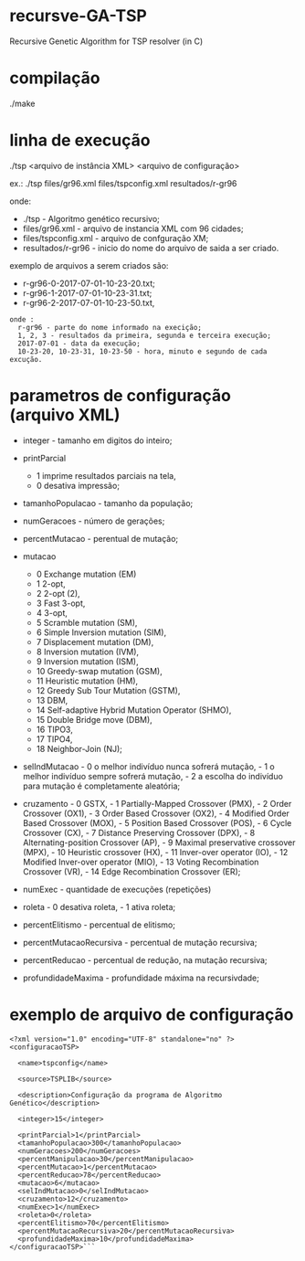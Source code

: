# recursve-GA-TSP
Recursive Genetic Algorithm for TSP resolver (in C)

# compilação

./make

# linha de execução

./tsp <arquivo de instância XML> <arquivo de configuração> <inicio do nome do arquivo de saida a ser criado>

ex.:
./tsp files/gr96.xml files/tspconfig.xml resultados/r-gr96

onde:
* ./tsp - Algoritmo genético recursivo;
* files/gr96.xml - arquivo de instancia XML com 96 cidades;
* files/tspconfig.xml - arquivo de confguração XM;
* resultados/r-gr96 -  inicio do nome do arquivo de saida a ser criado.

exemplo de arquivos a serem criados são:
   - r-gr96-0-2017-07-01-10-23-20.txt;
   - r-gr96-1-2017-07-01-10-23-31.txt;
   - r-gr96-2-2017-07-01-10-23-50.txt,
                   
    onde :
      r-gr96 - parte do nome informado na execição;
      1, 2, 3 - resultados da primeira, segunda e terceira execução;
      2017-07-01 - data da execução;
      10-23-20, 10-23-31, 10-23-50 - hora, minuto e segundo de cada excução.
                       
# parametros de configuração (arquivo XML)

                       
 * integer - tamanho em digitos do inteiro;
 * printParcial
      - 1 imprime resultados parciais na tela,
      - 0 desativa  impressão;               
* tamanhoPopulacao - tamanho da população;
* numGeracoes - número de gerações;
* percentMutacao - perentual de mutação;
* mutacao
  - 0 Exchange mutation (EM)
  - 1 2-opt,
  - 2 2-opt (2),
  - 3 Fast 3-opt,
  - 4 3-opt,
  - 5 Scramble mutation (SM),
  - 6 Simple Inversion mutation (SIM),
  - 7 Displacement mutation (DM),
  - 8 Inversion mutation (IVM),
  - 9 Inversion mutation (ISM),
  - 10 Greedy-swap mutation (GSM),
  - 11 Heuristic mutation (HM),
  - 12 Greedy Sub Tour Mutation (GSTM),
  - 13 DBM,
  - 14 Self-adaptive Hybrid Mutation Operator (SHMO),
  - 15 Double Bridge move (DBM),
  - 16 TIPO3,
  - 17 TIPO4,
  - 18 Neighbor-Join (NJ);
          
* selIndMutacao 
      - 0 o melhor indivíduo nunca sofrerá mutação,
      - 1 o melhor indivíduo sempre sofrerá mutação,
      - 2 a escolha do indivíduo para mutação é completamente aleatória;
                
* cruzamento 
      - 0 GSTX,
      - 1 Partially-Mapped Crossover (PMX),
      - 2 Order Crossover (OX1),
      - 3 Order Based Crossover (OX2),
      - 4 Modified Order Based Crossover (MOX),
      - 5 Position Based Crossover (POS),
      - 6 Cycle Crossover (CX),
      - 7 Distance Preserving Crossover (DPX),
      - 8 Alternating-position Crossover (AP),
      - 9 Maximal preservative crossover (MPX),
      - 10 Heuristic crossover (HX),
      - 11 Inver-over operator (IO),
      - 12 Modified Inver-over operator (MIO),
      - 13 Voting Recombination Crossover (VR),
      - 14 Edge Recombination Crossover (ER);
              
* numExec - quantidade de execuções (repetições)

* roleta 
      - 0 desativa roleta,
      - 1 ativa roleta;
         
* percentElitismo - percentual de elitismo;
* percentMutacaoRecursiva - percentual de mutação recursiva;
* percentReducao - percentual de redução, na mutação recursiva;
* profundidadeMaxima - profundidade máxima na recursivdade;

# exemplo de arquivo de configuração
```
<?xml version="1.0" encoding="UTF-8" standalone="no" ?>
<configuracaoTSP>

  <name>tspconfig</name>

  <source>TSPLIB</source>

  <description>Configuração da programa de Algoritmo Genético</description>

  <integer>15</integer>

  <printParcial>1</printParcial>
  <tamanhoPopulacao>300</tamanhoPopulacao>
  <numGeracoes>200</numGeracoes>
  <percentManipulacao>30</percentManipulacao>
  <percentMutacao>1</percentMutacao>
  <percentReducao>78</percentReducao>
  <mutacao>6</mutacao>
  <selIndMutacao>0</selIndMutacao>
  <cruzamento>12</cruzamento>
  <numExec>1</numExec>
  <roleta>0</roleta>
  <percentElitismo>70</percentElitismo>
  <percentMutacaoRecursiva>20</percentMutacaoRecursiva>
  <profundidadeMaxima>10</profundidadeMaxima>
</configuracaoTSP>```
